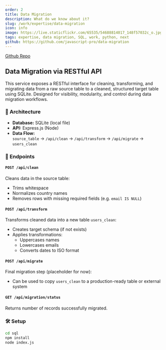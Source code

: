```yaml
---
order: 2
title: Data Migration
description: What do we know about it?
slug: /work/expertise/data-migration
icon: info
image: https://live.staticflickr.com/65535/54688814017_148f57032c_o.jpg
tags: expertise, data migration, SQL, work, python, next
github: https://github.com/javascript-pro/data-migration
---
```


[Github Repo](https://github.com/javascript-pro/data-migration)


## Data Migration via RESTful API

This service exposes a RESTful interface for cleaning, transforming, and migrating data from a raw source table to a cleaned, structured target table using SQLite. Designed for visibility, modularity, and control during data migration workflows.


### 🧱 Architecture

- **Database:** SQLite (local file)
- **API:** Express.js (Node)
- **Data Flow:**  
  `source_table` → `/api/clean` → `/api/transform` → `/api/migrate` → `users_clean`


### 🔧 Endpoints

#### `POST /api/clean`

Cleans data in the source table:
- Trims whitespace
- Normalizes country names
- Removes rows with missing required fields (e.g. `email IS NULL`)

#### `POST /api/transform`

Transforms cleaned data into a new table `users_clean`:
- Creates target schema (if not exists)
- Applies transformations:
  - Uppercases names
  - Lowercases emails
  - Converts dates to ISO format

#### `POST /api/migrate`

Final migration step (placeholder for now):
- Can be used to copy `users_clean` to a production-ready table or external system

#### `GET /api/migration/status`

Returns number of records successfully migrated.

### 🛠 Setup

```bash
cd sql
npm install
node index.js
```
